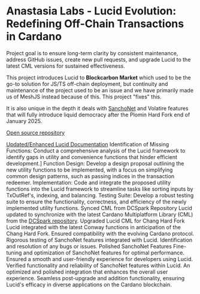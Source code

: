 # Anastasia Labs - Lucid Evolution: Redefining Off-Chain Transactions in Cardano

Project goal is to ensure long-term clarity by consistent maintenance, address GitHub issues, create new pull requests, and upgrade Lucid to the latest CML versions for sustained effectiveness.

This project introduces Lucid to **Blockcarbon Market** which used to be the go-to solution for JS/TS off-chain deployment, but continuity and maintenance of the project used to be an issue and we have primarily made us of MeshJS instead because of this. This project "fixes" this.

It is also unique in the depth it deals with [SanchoNet](https://sancho.network/) and Volatire features that will fully introduce liquid democracy after the Plomin Hard Fork end of January 2025.

[Open source repository](https://github.com/Anastasia-Labs/lucid-evolution)

[Updated/Enhanced Lucid Documentation](https://github.com/Anastasia-Labs/lucid-evolution/blob/main/README.md)
Identification of Missing Functions: Conduct a comprehensive analysis of the Lucid framework to identify gaps in utility and convenience functions that hinder efficient development.]
Function Design: Develop a design proposal outlining the new utility functions to be implemented, with a focus on simplifying common design patterns, such as passing indices in the transaction redeemer.
Implementation: Code and integrate the proposed utility functions into the Lucid framework to streamline tasks like sorting inputs by TxOutRef's, indexing, and balancing.
Testing Suite: Develop a robust testing suite to ensure the functionality, correctness, and efficiency of the newly implemented utility functions.
Synced CML from DCSpark Repository
Lucid updated to synchronize with the latest Cardano Multiplatform Library (CML) from the [DCSpark repository](https://github.com/dcSpark/cardano-multiplatform-lib).
Upgraded Lucid CML for Chang Hard Fork
Lucid integrated with the latest Conway functions in anticipation of the Chang Hard Fork.
Ensured compatibility with the evolving Cardano protocol.
Rigorous testing of SanchoNet features integrated with Lucid.
Identification and resolution of any bugs or issues.
Polished SanchoNet Features
Fine-tuning and optimization of SanchoNet features for optimal performance.
Ensured a smooth and user-friendly experience for developers using Lucid.
Verified functionality and reliability of SanchoNet features within Lucid.
An optimized and polished integration that enhances the overall user experience.
Seamless post-upgrade and addition functionality, ensuring Lucid's efficacy in diverse applications on the Cardano blockchain.
